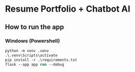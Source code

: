 # Resume Portfolio + Chatbot AI

## How to run the app

### Windows (Powershell)
```ps
python -m venv .venv
.\.venv\Scripts\activate
pip install -r .\requirements.txt
flask --app app run --debug
```